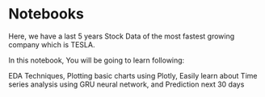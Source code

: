 # Notebooks
Here, we have a last 5 years Stock Data of the most fastest growing company which is TESLA.

In this notebook, You will be going to learn following:

EDA Techniques,
Plotting basic charts using Plotly,
Easily learn about Time series analysis using GRU neural network,
and Prediction next 30 days

